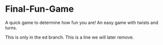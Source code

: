 # Final-Fun-Game
A quick game to determine how fun you are!
An easy game with twists and turns.

This is only in the ed branch.
This is a line we will later remove.

